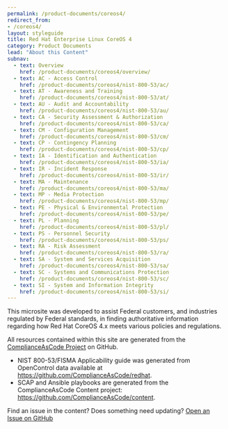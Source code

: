 ```yaml
---
permalink: /product-documents/coreos4/
redirect_from:
- /coreos4/
layout: styleguide
title: Red Hat Enterprise Linux CoreOS 4
category: Product Documents
lead: "About this Content"
subnav:
  - text: Overview
    href: /product-documents/coreos4/overview/
  - text: AC - Access Control
    href: /product-documents/coreos4/nist-800-53/ac/
  - text: AT - Awareness and Training
    href: /product-documents/coreos4/nist-800-53/at/
  - text: AU - Audit and Accountability
    href: /product-documents/coreos4/nist-800-53/au/
  - text: CA - Security Assessment & Authorization
    href: /product-documents/coreos4/nist-800-53/ca/
  - text: CM - Configuration Management
    href: /product-documents/coreos4/nist-800-53/cm/
  - text: CP - Contingency Planning
    href: /product-documents/coreos4/nist-800-53/cp/
  - text: IA - Identification and Authentication
    href: /product-documents/coreos4/nist-800-53/ia/
  - text: IR - Incident Response
    href: /product-documents/coreos4/nist-800-53/ir/
  - text: MA - Maintenance
    href: /product-documents/coreos4/nist-800-53/ma/
  - text: MP - Media Protection
    href: /product-documents/coreos4/nist-800-53/mp/
  - text: PE - Physical & Environmental Protection
    href: /product-documents/coreos4/nist-800-53/pe/
  - text: PL - Planning
    href: /product-documents/coreos4/nist-800-53/pl/
  - text: PS - Personnel Security
    href: /product-documents/coreos4/nist-800-53/ps/
  - text: RA - Risk Assessment
    href: /product-documents/coreos4/nist-800-53/ra/
  - text: SA - System and Services Acquisition
    href: /product-documents/coreos4/nist-800-53/sa/
  - text: SC - Systems and Communications Protection
    href: /product-documents/coreos4/nist-800-53/sc/
  - text: SI - System and Information Integrity
    href: /product-documents/coreos4/nist-800-53/si/
---
```


This microsite was developed to assist Federal customers,
and industries regulated by Federal standards, in finding
authoritative information regarding how Red Hat CoreOS 4.x
meets various policies and regulations.

All resources contained within this site are generated from the
<a href="https://github.com/ComplianceAsCode/">ComplianceAsCode Project</a>
on GitHub.

<ul>
  <li>NIST 800-53/FISMA Applicability guide was generated from OpenControl
data available at <a href="https://github.com/ComplianceAsCode/redhat">https://github.com/ComplianceAsCode/redhat</a>.</li>
  <li>SCAP and Ansible playbooks are generated from the ComplianceAsCode
    Content project: <a href="https://github.com/ComplianceAsCode/content">https://github.com/ComplianceAsCode/content</a>.</li>
</ul>

Find an issue in the content? Does something need updating?
<a href="https://github.com/ComplianceAsCode/redhat/issues/new" class="usa-button">Open an Issue on GitHub</a>

